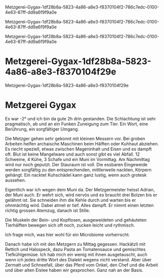 Metzgerei-Gygax-1df28b8a-5823-4a86-a8e3-f8370104f2-786c7edc-0100-4e63-87ff-dd9a6f9f9a0e

Metzgerei-Gygax-1df28b8a-5823-4a86-a8e3-f8370104f2-786c7edc-0100-4e63-87ff-dd9a6f9f9a0e

Metzgerei-Gygax-1df28b8a-5823-4a86-a8e3-f8370104f2-786c7edc-0100-4e63-87ff-dd9a6f9f9a0e

# Metzgerei-Gygax-1df28b8a-5823-4a86-a8e3-f8370104f29e

Metzgerei-Gygax-1df28b8a-5823-4a86-a8e3-f8370104f29e

# Metzgerei Gygax

Es war -2° und ich bin da gute 2h drin gestanden. Die Schlachtung ist sehr pragmatisch, ab und an ein Funken Zuneigung zum Tier. Ein Wort, eine Berührung, ein sorgfältiger Umgang.

Die Metzger gehen sehr gekonnt mit kleinen Messern vor. Bei groben Arbeiten helfen archaische Maschinen beim Hälften oder Kuhhaut abziehen. Es riecht speziell, etwas zwischen Mageninhalt und Eisen und es dampft oft. Blut ist keine Mangelware und auch sonst gibt es viel Abfall. 12 Schweine, 4 Kühe, 3 Schafe und ein Muni im Vormittag. Am Nachmittag wird nur noch geputzt. Der Stauraum ist voll. Die essbaren Eingeweide werden sorgfältig zu den entsprechenden, mittlerweile nackten, Körpern gehängt. Ein nacktet Kuhschädel kann ganz lustig, wenn auch grotesk aussehen.

Eigentlich war ich wegen dem Muni da. Der Metzgermeister heisst Adrian, der Muni auch. Er wehrt sich, wird nervös und es braucht drei Bolzen bis er gelähmt ist. Sie schneiden ihm die Kehle durch und warten bis er ohnmächtig wird. Dabei atmet er tief. Alles dampft. Er nimmt einen letzten richtig grossen Atemzug, danach ist Stille.

Die Muskeln der Bein- und Kopflosen, ausgeweideten und gehäuteten Tierhälften bewegen sich oft noch, zucken leicht und rythmisch.

Ich frage mich, was hier wohl für ein Microbiome vorherrscht.

Danach habe ich mit den Metzgern zu Mittag gegessen. Hackätzli mit Rettich und Halsspeck, dazu Pasta an Tomatensauce und gemischtes Tiefkühlgemüse. Ich hab mich ein wenig mit ihnen ausgetauscht, auch wenn ich jedes dritte Wort des Dialekt wegens nicht verstand. Aber über Zermatt und Schneefall, über das Pferd vom Onkel, den Chef und die Arbeit und über alten Eistee haben wir gesprochen. Ganz nah an der Basis.